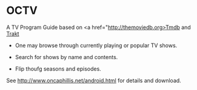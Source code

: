 # OCTV

A TV Program Guide based on <a href="http://themoviedb.org>Tmdb</a> and <a href="http://trakt.tv/">Trakt</a>
 
* One may browse through currently playing or popular TV shows.

* Search for shows by name and contents.

* Flip thoufg seasons and episodes.

See http://www.oncaphillis.net/android.html for details 
and download.
